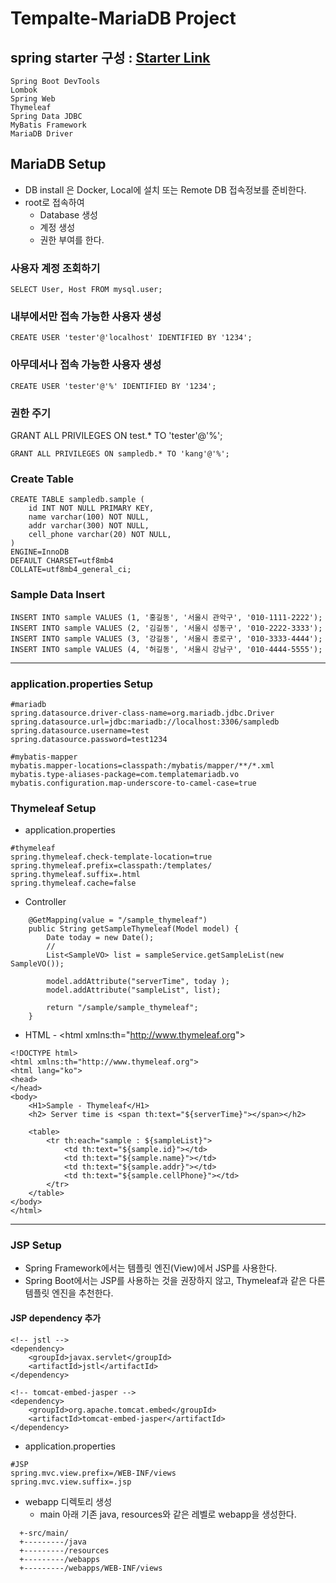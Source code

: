 # Tempalte-MariaDB Project

## spring starter 구성 : [Starter Link](https://start.spring.io/)
```agsl
Spring Boot DevTools
Lombok
Spring Web
Thymeleaf
Spring Data JDBC
MyBatis Framework
MariaDB Driver
```



## MariaDB Setup
 * DB install 은 Docker, Local에 설치 또는 Remote DB 접속정보를 준비한다.
 * root로 접속하여
   * Database 생성
   * 계정 생성
   * 권한 부여를 한다.

### 사용자 계정 조회하기
```
SELECT User, Host FROM mysql.user;
```

### 내부에서만 접속 가능한 사용자 생성
```
CREATE USER 'tester'@'localhost' IDENTIFIED BY '1234';
```

### 아무데서나 접속 가능한 사용자 생성
```
CREATE USER 'tester'@'%' IDENTIFIED BY '1234';
```

### 권한 주기
GRANT ALL PRIVILEGES ON test.* TO 'tester'@'%';
```
GRANT ALL PRIVILEGES ON sampledb.* TO 'kang'@'%';
```

### Create Table
```agsl
CREATE TABLE sampledb.sample (
	id INT NOT NULL PRIMARY KEY,
	name varchar(100) NOT NULL,
	addr varchar(300) NOT NULL,
	cell_phone varchar(20) NOT NULL,
)
ENGINE=InnoDB
DEFAULT CHARSET=utf8mb4
COLLATE=utf8mb4_general_ci;
```

### Sample Data Insert
```agsl
INSERT INTO sample VALUES (1, '홍길동', '서울시 관악구', '010-1111-2222');
INSERT INTO sample VALUES (2, '김길동', '서울시 성동구', '010-2222-3333');
INSERT INTO sample VALUES (3, '강길동', '서울시 종로구', '010-3333-4444');
INSERT INTO sample VALUES (4, '허길동', '서울시 강남구', '010-4444-5555');
```


---

### application.properties Setup
```agsl
#mariadb
spring.datasource.driver-class-name=org.mariadb.jdbc.Driver
spring.datasource.url=jdbc:mariadb://localhost:3306/sampledb
spring.datasource.username=test
spring.datasource.password=test1234

#mybatis-mapper
mybatis.mapper-locations=classpath:/mybatis/mapper/**/*.xml
mybatis.type-aliases-package=com.templatemariadb.vo
mybatis.configuration.map-underscore-to-camel-case=true
```

### Thymeleaf Setup
* application.properties
```agsl
#thymeleaf
spring.thymeleaf.check-template-location=true
spring.thymeleaf.prefix=classpath:/templates/
spring.thymeleaf.suffix=.html
spring.thymeleaf.cache=false
```

* Controller
```agsl
    @GetMapping(value = "/sample_thymeleaf")
    public String getSampleThymeleaf(Model model) {
        Date today = new Date();
        //
        List<SampleVO> list = sampleService.getSampleList(new SampleVO());

        model.addAttribute("serverTime", today );
        model.addAttribute("sampleList", list);

        return "/sample/sample_thymeleaf";
    }
```

* HTML - &lt;html xmlns:th="http://www.thymeleaf.org"&gt;
```agsl
<!DOCTYPE html>
<html xmlns:th="http://www.thymeleaf.org">
<html lang="ko">
<head>
</head>
<body>
    <H1>Sample - Thymeleaf</H1>
    <h2> Server time is <span th:text="${serverTime}"></span></h2>

    <table>
        <tr th:each="sample : ${sampleList}">
            <td th:text="${sample.id}"></td>
            <td th:text="${sample.name}"></td>
            <td th:text="${sample.addr}"></td>
            <td th:text="${sample.cellPhone}"></td>
        </tr>
    </table>
</body>
</html>
```

---

### JSP Setup
* Spring Framework에서는 템플릿 엔진(View)에서 JSP를 사용한다.
* Spring Boot에서는 JSP를 사용하는 것을 권장하지 않고, Thymeleaf과 같은 다른 템플릿 엔진을 추천한다.

#### JSP dependency 추가
```agsl
<!-- jstl -->
<dependency>
	<groupId>javax.servlet</groupId>
	<artifactId>jstl</artifactId>
</dependency>
		
<!-- tomcat-embed-jasper -->
<dependency>
	<groupId>org.apache.tomcat.embed</groupId>
	<artifactId>tomcat-embed-jasper</artifactId>
</dependency>
```

* application.properties
```agsl
#JSP
spring.mvc.view.prefix=/WEB-INF/views
spring.mvc.view.suffix=.jsp
```

* webapp 디렉토리 생성
  * main 아래 기존 java, resources와 같은 레벨로 webapp을 생성한다.
```agsl
  +-src/main/
  +---------/java
  +---------/resources
  +---------/webapps
  +---------/webapps/WEB-INF/views
```